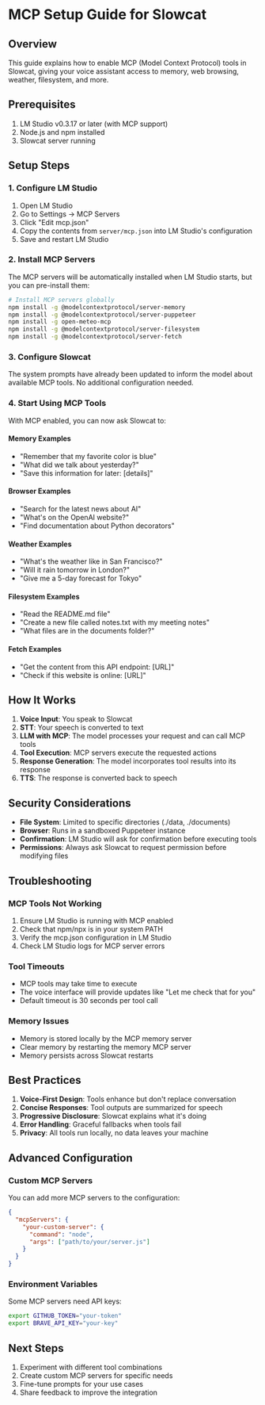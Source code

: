 # MCP Setup Guide for Slowcat

## Overview
This guide explains how to enable MCP (Model Context Protocol) tools in Slowcat, giving your voice assistant access to memory, web browsing, weather, filesystem, and more.

## Prerequisites
1. LM Studio v0.3.17 or later (with MCP support)
2. Node.js and npm installed
3. Slowcat server running

## Setup Steps

### 1. Configure LM Studio

1. Open LM Studio
2. Go to Settings → MCP Servers
3. Click "Edit mcp.json"
4. Copy the contents from `server/mcp.json` into LM Studio's configuration
5. Save and restart LM Studio

### 2. Install MCP Servers

The MCP servers will be automatically installed when LM Studio starts, but you can pre-install them:

```bash
# Install MCP servers globally
npm install -g @modelcontextprotocol/server-memory
npm install -g @modelcontextprotocol/server-puppeteer
npm install -g open-meteo-mcp
npm install -g @modelcontextprotocol/server-filesystem
npm install -g @modelcontextprotocol/server-fetch
```

### 3. Configure Slowcat

The system prompts have already been updated to inform the model about available MCP tools. No additional configuration needed.

### 4. Start Using MCP Tools

With MCP enabled, you can now ask Slowcat to:

#### Memory Examples
- "Remember that my favorite color is blue"
- "What did we talk about yesterday?"
- "Save this information for later: [details]"

#### Browser Examples
- "Search for the latest news about AI"
- "What's on the OpenAI website?"
- "Find documentation about Python decorators"

#### Weather Examples
- "What's the weather like in San Francisco?"
- "Will it rain tomorrow in London?"
- "Give me a 5-day forecast for Tokyo"

#### Filesystem Examples
- "Read the README.md file"
- "Create a new file called notes.txt with my meeting notes"
- "What files are in the documents folder?"

#### Fetch Examples
- "Get the content from this API endpoint: [URL]"
- "Check if this website is online: [URL]"

## How It Works

1. **Voice Input**: You speak to Slowcat
2. **STT**: Your speech is converted to text
3. **LLM with MCP**: The model processes your request and can call MCP tools
4. **Tool Execution**: MCP servers execute the requested actions
5. **Response Generation**: The model incorporates tool results into its response
6. **TTS**: The response is converted back to speech

## Security Considerations

- **File System**: Limited to specific directories (./data, ./documents)
- **Browser**: Runs in a sandboxed Puppeteer instance
- **Confirmation**: LM Studio will ask for confirmation before executing tools
- **Permissions**: Always ask Slowcat to request permission before modifying files

## Troubleshooting

### MCP Tools Not Working
1. Ensure LM Studio is running with MCP enabled
2. Check that npm/npx is in your system PATH
3. Verify the mcp.json configuration in LM Studio
4. Check LM Studio logs for MCP server errors

### Tool Timeouts
- MCP tools may take time to execute
- The voice interface will provide updates like "Let me check that for you"
- Default timeout is 30 seconds per tool call

### Memory Issues
- Memory is stored locally by the MCP memory server
- Clear memory by restarting the memory MCP server
- Memory persists across Slowcat restarts

## Best Practices

1. **Voice-First Design**: Tools enhance but don't replace conversation
2. **Concise Responses**: Tool outputs are summarized for speech
3. **Progressive Disclosure**: Slowcat explains what it's doing
4. **Error Handling**: Graceful fallbacks when tools fail
5. **Privacy**: All tools run locally, no data leaves your machine

## Advanced Configuration

### Custom MCP Servers
You can add more MCP servers to the configuration:

```json
{
  "mcpServers": {
    "your-custom-server": {
      "command": "node",
      "args": ["path/to/your/server.js"]
    }
  }
}
```

### Environment Variables
Some MCP servers need API keys:

```bash
export GITHUB_TOKEN="your-token"
export BRAVE_API_KEY="your-key"
```

## Next Steps

1. Experiment with different tool combinations
2. Create custom MCP servers for specific needs
3. Fine-tune prompts for your use cases
4. Share feedback to improve the integration